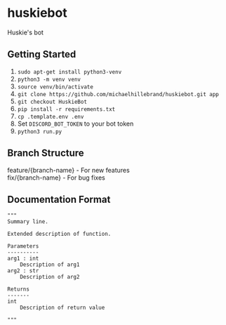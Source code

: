 # huskiebot
Huskie's bot

## Getting Started
1. `sudo apt-get install python3-venv`
2. `python3 -m venv venv`
3. `source venv/bin/activate`
4. `git clone https://github.com/michaelhillebrand/huskiebot.git app`
5. `git checkout HuskieBot`
5. `pip install -r requirements.txt`
6. `cp .template.env .env`
7. Set `DISCORD_BOT_TOKEN` to your bot token
8. `python3 run.py`

## Branch Structure
feature/{branch-name} - For new features<br />
fix/{branch-name} - For bug fixes

## Documentation Format
```
"""
Summary line.

Extended description of function.

Parameters
----------
arg1 : int
    Description of arg1
arg2 : str
    Description of arg2

Returns
-------
int
    Description of return value

"""
```
